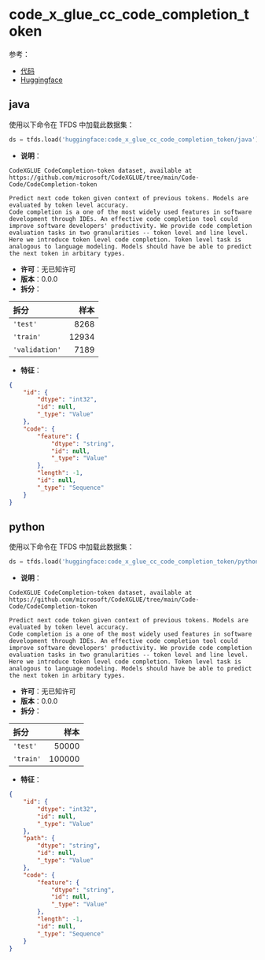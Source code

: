 # code_x_glue_cc_code_completion_token

参考：

- [代码](https://github.com/huggingface/datasets/blob/master/datasets/code_x_glue_cc_code_completion_token)
- [Huggingface](https://huggingface.co/datasets/code_x_glue_cc_code_completion_token)

## java

使用以下命令在 TFDS 中加载此数据集：

```python
ds = tfds.load('huggingface:code_x_glue_cc_code_completion_token/java')
```

- **说明**：

```
CodeXGLUE CodeCompletion-token dataset, available at https://github.com/microsoft/CodeXGLUE/tree/main/Code-Code/CodeCompletion-token

Predict next code token given context of previous tokens. Models are evaluated by token level accuracy.
Code completion is a one of the most widely used features in software development through IDEs. An effective code completion tool could improve software developers' productivity. We provide code completion evaluation tasks in two granularities -- token level and line level. Here we introduce token level code completion. Token level task is analogous to language modeling. Models should have be able to predict the next token in arbitary types.
```

- **许可**：无已知许可
- **版本**：0.0.0
- **拆分**：

拆分 | 样本
:-- | --:
`'test'` | 8268
`'train'` | 12934
`'validation'` | 7189

- **特征**：

```json
{
    "id": {
        "dtype": "int32",
        "id": null,
        "_type": "Value"
    },
    "code": {
        "feature": {
            "dtype": "string",
            "id": null,
            "_type": "Value"
        },
        "length": -1,
        "id": null,
        "_type": "Sequence"
    }
}
```

## python

使用以下命令在 TFDS 中加载此数据集：

```python
ds = tfds.load('huggingface:code_x_glue_cc_code_completion_token/python')
```

- **说明**：

```
CodeXGLUE CodeCompletion-token dataset, available at https://github.com/microsoft/CodeXGLUE/tree/main/Code-Code/CodeCompletion-token

Predict next code token given context of previous tokens. Models are evaluated by token level accuracy.
Code completion is a one of the most widely used features in software development through IDEs. An effective code completion tool could improve software developers' productivity. We provide code completion evaluation tasks in two granularities -- token level and line level. Here we introduce token level code completion. Token level task is analogous to language modeling. Models should have be able to predict the next token in arbitary types.
```

- **许可**：无已知许可
- **版本**：0.0.0
- **拆分**：

拆分 | 样本
:-- | --:
`'test'` | 50000
`'train'` | 100000

- **特征**：

```json
{
    "id": {
        "dtype": "int32",
        "id": null,
        "_type": "Value"
    },
    "path": {
        "dtype": "string",
        "id": null,
        "_type": "Value"
    },
    "code": {
        "feature": {
            "dtype": "string",
            "id": null,
            "_type": "Value"
        },
        "length": -1,
        "id": null,
        "_type": "Sequence"
    }
}
```

